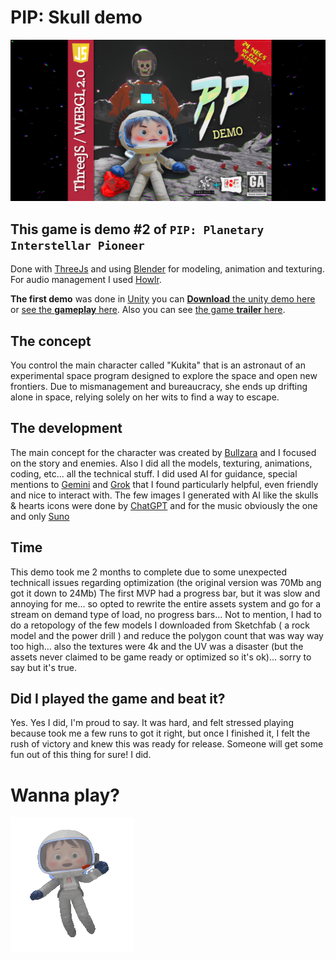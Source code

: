 # PIP: Skull demo

![Game cover](./screenshot.png)

## This game is demo #2 of `PIP: Planetary Interstellar Pioneer`
Done with [ThreeJs](https://threejs.org/) and using [Blender](https://www.blender.org/) for modeling, animation and texturing. For audio management I used [Howlr](https://howlerjs.com/).

**The first demo** was done in [Unity](https://unity.com/) you can [**Download** the unity demo here](https://bandinopla.itch.io/pionera-interestelar-planetaria) or [see the **gameplay** here](https://www.youtube.com/watch?v=n74e3-JQP1k). Also you can see [the game **trailer** here](https://www.youtube.com/watch?v=5n9dcODcoJU).

## The concept
You control the main character called "Kukita" that is an astronaut of an experimental space program designed to explore the space and open new frontiers. Due to mismanagement and bureaucracy, she ends up drifting alone in space, relying solely on her wits to find a way to escape.

## The development
The main concept for the character was created by [Bullzara](https://www.youtube.com/@bullzara) and I focused on the story and enemies. Also I did all the models, texturing, animations, coding, etc... all the technical stuff. I did used AI for guidance, special mentions to [Gemini](https://gemini.google.com/) and [Grok](https://x.com/i/grok) that I found particularly helpful, even friendly and nice to interact with. The few images I generated with AI like the skulls & hearts icons were done by [ChatGPT](https://chatgpt.com/) and for the music obviously the one and only [Suno](https://suno.com/)

## Time
This demo took me 2 months to complete due to some unexpected technicall issues regarding optimization (the original version was 70Mb ang got it down to 24Mb) The first MVP had a progress bar, but it was slow and annoying for me... so opted to rewrite the entire assets system and go for a stream on demand type of load, no progress bars... Not to mention, I had to do a retopology of the few models I downloaded from Sketchfab ( a rock model and the power drill ) and reduce the polygon count that was way way too high... also the textures were 4k and the UV was a disaster (but the assets never claimed to be game ready or optimized so it's ok)... sorry to say but it's true.

## Did I played the game and beat it?
Yes. Yes I did, I'm proud to say. It was hard, and felt stressed playing because took me a few runs to got it right, but once I finished it, I felt the rush of victory and knew this was ready for release. Someone will get some fun out of this thing for sure! I did.

# Wanna play?
![Waving](./kukita-waving.gif)